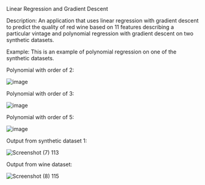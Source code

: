 Linear Regression and Gradient Descent

Description: An application that uses linear regression with gradient descent to predict the quality of red wine based on 11 features describing a particular vintage and polynomial regression with gradient descent on two synthetic datasets. 

Example:
This is an example of polynomial regression on one of the synthetic datasets.

Polynomial with order of 2:

![image](https://user-images.githubusercontent.com/84202362/178788545-1652612b-716a-4fab-bcde-0720f58e814a.png)


Polynomial with order of 3:

![image](https://user-images.githubusercontent.com/84202362/178788663-3ff05281-1eb1-4127-8961-9f96f194c107.png)


Polynomial with order of 5:

![image](https://user-images.githubusercontent.com/84202362/178788719-61493927-fb16-4b04-9a5a-fdb06eb74ac6.png)


Output from synthetic dataset 1:

![Screenshot (7) 113](https://user-images.githubusercontent.com/84202362/178789499-c6e6487d-5bd7-424e-9d72-c8ae14bee79c.png)


Output from wine dataset:

![Screenshot (8) 115](https://user-images.githubusercontent.com/84202362/178789665-4b586453-c692-44da-9895-acd1f85cc055.png)
